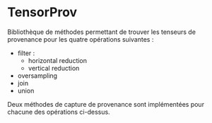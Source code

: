 # TensorProv

Bibliothèque de méthodes permettant de trouver les tenseurs de provenance pour les quatre opérations suivantes :  
- filter :  
	- horizontal reduction  
	- vertical reduction
- oversampling
- join
- union
  
Deux méthodes de capture de provenance sont implémentées pour chacune des opérations ci-dessus.